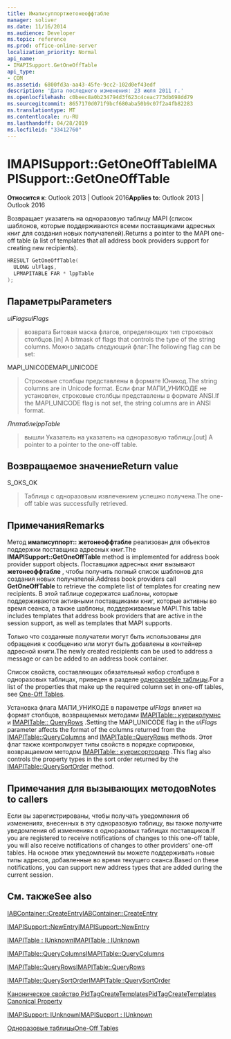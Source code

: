 ```yaml
---
title: Имаписуппортжетонеоффтабле
manager: soliver
ms.date: 11/16/2014
ms.audience: Developer
ms.topic: reference
ms.prod: office-online-server
localization_priority: Normal
api_name:
- IMAPISupport.GetOneOffTable
api_type:
- COM
ms.assetid: 6800fd3a-aa43-45fe-9cc2-102d0ef43edf
description: 'Дата последнего изменения: 23 июля 2011 г.'
ms.openlocfilehash: c0beec8a0b234794d3f623c4ceac773db698dd79
ms.sourcegitcommit: 8657170d071f9bcf680aba50b9c07f2a4fb82283
ms.translationtype: MT
ms.contentlocale: ru-RU
ms.lasthandoff: 04/28/2019
ms.locfileid: "33412760"
---
```

# <a name="imapisupportgetoneofftable"></a><span data-ttu-id="6c350-103">IMAPISupport::GetOneOffTable</span><span class="sxs-lookup"><span data-stu-id="6c350-103">IMAPISupport::GetOneOffTable</span></span>

  
  
<span data-ttu-id="6c350-104">**Относится к**: Outlook 2013 | Outlook 2016</span><span class="sxs-lookup"><span data-stu-id="6c350-104">**Applies to**: Outlook 2013 | Outlook 2016</span></span> 
  
<span data-ttu-id="6c350-105">Возвращает указатель на одноразовую таблицу MAPI (список шаблонов, которые поддерживаются всеми поставщиками адресных книг для создания новых получателей).</span><span class="sxs-lookup"><span data-stu-id="6c350-105">Returns a pointer to the MAPI one-off table (a list of templates that all address book providers support for creating new recipients).</span></span>
  
```cpp
HRESULT GetOneOffTable(
  ULONG ulFlags,
  LPMAPITABLE FAR * lppTable
);
```

## <a name="parameters"></a><span data-ttu-id="6c350-106">Параметры</span><span class="sxs-lookup"><span data-stu-id="6c350-106">Parameters</span></span>

 <span data-ttu-id="6c350-107">_ulFlags_</span><span class="sxs-lookup"><span data-stu-id="6c350-107">_ulFlags_</span></span>
  
> <span data-ttu-id="6c350-108">возврата Битовая маска флагов, определяющих тип строковых столбцов.</span><span class="sxs-lookup"><span data-stu-id="6c350-108">[in] A bitmask of flags that controls the type of the string columns.</span></span> <span data-ttu-id="6c350-109">Можно задать следующий флаг:</span><span class="sxs-lookup"><span data-stu-id="6c350-109">The following flag can be set:</span></span>
    
<span data-ttu-id="6c350-110">MAPI_UNICODE</span><span class="sxs-lookup"><span data-stu-id="6c350-110">MAPI_UNICODE</span></span> 
  
> <span data-ttu-id="6c350-111">Строковые столбцы представлены в формате Юникод.</span><span class="sxs-lookup"><span data-stu-id="6c350-111">The string columns are in Unicode format.</span></span> <span data-ttu-id="6c350-112">Если флаг МАПИ_УНИКОДЕ не установлен, строковые столбцы представлены в формате ANSI.</span><span class="sxs-lookup"><span data-stu-id="6c350-112">If the MAPI_UNICODE flag is not set, the string columns are in ANSI format.</span></span>
    
 <span data-ttu-id="6c350-113">_Лпптабле_</span><span class="sxs-lookup"><span data-stu-id="6c350-113">_lppTable_</span></span>
  
> <span data-ttu-id="6c350-114">вышли Указатель на указатель на одноразовую таблицу.</span><span class="sxs-lookup"><span data-stu-id="6c350-114">[out] A pointer to a pointer to the one-off table.</span></span>
    
## <a name="return-value"></a><span data-ttu-id="6c350-115">Возвращаемое значение</span><span class="sxs-lookup"><span data-stu-id="6c350-115">Return value</span></span>

<span data-ttu-id="6c350-116">S_OK</span><span class="sxs-lookup"><span data-stu-id="6c350-116">S_OK</span></span> 
  
> <span data-ttu-id="6c350-117">Таблица с одноразовым извлечением успешно получена.</span><span class="sxs-lookup"><span data-stu-id="6c350-117">The one-off table was successfully retrieved.</span></span>
    
## <a name="remarks"></a><span data-ttu-id="6c350-118">Примечания</span><span class="sxs-lookup"><span data-stu-id="6c350-118">Remarks</span></span>

<span data-ttu-id="6c350-119">Метод **имаписуппорт:: жетонеоффтабле** реализован для объектов поддержки поставщика адресных книг.</span><span class="sxs-lookup"><span data-stu-id="6c350-119">The **IMAPISupport::GetOneOffTable** method is implemented for address book provider support objects.</span></span> <span data-ttu-id="6c350-120">Поставщики адресных книг вызывают **жетонеоффтабле** , чтобы получить полный список шаблонов для создания новых получателей.</span><span class="sxs-lookup"><span data-stu-id="6c350-120">Address book providers call **GetOneOffTable** to retrieve the complete list of templates for creating new recipients.</span></span> <span data-ttu-id="6c350-121">В этой таблице содержатся шаблоны, которые поддерживаются активными поставщиками книг, которые активны во время сеанса, а также шаблоны, поддерживаемые MAPI.</span><span class="sxs-lookup"><span data-stu-id="6c350-121">This table includes templates that address book providers that are active in the session support, as well as templates that MAPI supports.</span></span> 
  
<span data-ttu-id="6c350-122">Только что созданные получатели могут быть использованы для обращения к сообщению или могут быть добавлены в контейнер адресной книги.</span><span class="sxs-lookup"><span data-stu-id="6c350-122">The newly created recipients can be used to address a message or can be added to an address book container.</span></span>
  
<span data-ttu-id="6c350-123">Список свойств, составляющих обязательный набор столбцов в одноразовых таблицах, приведен в разделе [одноразовЫе таблицы](one-off-tables.md).</span><span class="sxs-lookup"><span data-stu-id="6c350-123">For a list of the properties that make up the required column set in one-off tables, see [One-Off Tables](one-off-tables.md).</span></span>
  
<span data-ttu-id="6c350-124">Установка флага МАПИ_УНИКОДЕ в параметре _ulFlags_ влияет на формат столбцов, возвращаемых методами [IMAPITable:: куериколумнс](imapitable-querycolumns.md) и [IMAPITable:: QueryRows](imapitable-queryrows.md) .</span><span class="sxs-lookup"><span data-stu-id="6c350-124">Setting the MAPI_UNICODE flag in the  _ulFlags_ parameter affects the format of the columns returned from the [IMAPITable::QueryColumns](imapitable-querycolumns.md) and [IMAPITable::QueryRows](imapitable-queryrows.md) methods.</span></span> <span data-ttu-id="6c350-125">Этот флаг также контролирует типы свойств в порядке сортировки, возвращаемом методом [IMAPITable:: куерисортордер](imapitable-querysortorder.md) .</span><span class="sxs-lookup"><span data-stu-id="6c350-125">This flag also controls the property types in the sort order returned by the [IMAPITable::QuerySortOrder](imapitable-querysortorder.md) method.</span></span> 
  
## <a name="notes-to-callers"></a><span data-ttu-id="6c350-126">Примечания для вызывающих методов</span><span class="sxs-lookup"><span data-stu-id="6c350-126">Notes to callers</span></span>

<span data-ttu-id="6c350-127">Если вы зарегистрированы, чтобы получать уведомления об изменениях, внесенных в эту одноразовую таблицу, вы также получите уведомления об изменениях в одноразовых таблицах поставщиков.</span><span class="sxs-lookup"><span data-stu-id="6c350-127">If you are registered to receive notifications of changes to this one-off table, you will also receive notifications of changes to other providers' one-off tables.</span></span> <span data-ttu-id="6c350-128">На основе этих уведомлений вы можете поддерживать новые типы адресов, добавленные во время текущего сеанса.</span><span class="sxs-lookup"><span data-stu-id="6c350-128">Based on these notifications, you can support new address types that are added during the current session.</span></span>
  
## <a name="see-also"></a><span data-ttu-id="6c350-129">См. также</span><span class="sxs-lookup"><span data-stu-id="6c350-129">See also</span></span>



[<span data-ttu-id="6c350-130">IABContainer::CreateEntry</span><span class="sxs-lookup"><span data-stu-id="6c350-130">IABContainer::CreateEntry</span></span>](iabcontainer-createentry.md)
  
[<span data-ttu-id="6c350-131">IMAPISupport::NewEntry</span><span class="sxs-lookup"><span data-stu-id="6c350-131">IMAPISupport::NewEntry</span></span>](imapisupport-newentry.md)
  
[<span data-ttu-id="6c350-132">IMAPITable : IUnknown</span><span class="sxs-lookup"><span data-stu-id="6c350-132">IMAPITable : IUnknown</span></span>](imapitableiunknown.md)
  
[<span data-ttu-id="6c350-133">IMAPITable::QueryColumns</span><span class="sxs-lookup"><span data-stu-id="6c350-133">IMAPITable::QueryColumns</span></span>](imapitable-querycolumns.md)
  
[<span data-ttu-id="6c350-134">IMAPITable::QueryRows</span><span class="sxs-lookup"><span data-stu-id="6c350-134">IMAPITable::QueryRows</span></span>](imapitable-queryrows.md)
  
[<span data-ttu-id="6c350-135">IMAPITable::QuerySortOrder</span><span class="sxs-lookup"><span data-stu-id="6c350-135">IMAPITable::QuerySortOrder</span></span>](imapitable-querysortorder.md)
  
[<span data-ttu-id="6c350-136">Каноническое свойство PidTagCreateTemplates</span><span class="sxs-lookup"><span data-stu-id="6c350-136">PidTagCreateTemplates Canonical Property</span></span>](pidtagcreatetemplates-canonical-property.md)
  
[<span data-ttu-id="6c350-137">IMAPISupport: IUnknown</span><span class="sxs-lookup"><span data-stu-id="6c350-137">IMAPISupport : IUnknown</span></span>](imapisupportiunknown.md)


[<span data-ttu-id="6c350-138">Одноразовые таблицы</span><span class="sxs-lookup"><span data-stu-id="6c350-138">One-Off Tables</span></span>](one-off-tables.md)

